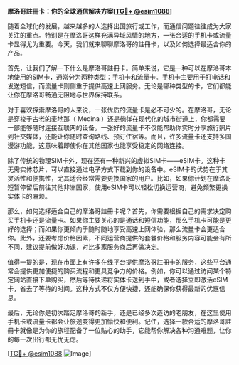 **摩洛哥註冊卡：你的全球通信解决方案[[TG💪+ @esim1088](https://t.me/s/esim1088)]**

随着全球化的发展，越来越多的人选择出国旅行或工作，而通信问题往往成为大家关注的重点。特别是在摩洛哥这样充满异域风情的地方，一张合适的手机卡或流量卡显得尤为重要。今天，我们就来聊聊摩洛哥的註冊卡，以及如何选择最适合你的产品。

首先，让我们了解一下什么是摩洛哥註冊卡。简单来说，它是一种可以在摩洛哥本地使用的SIM卡，通常分为两种类型：手机卡和流量卡。手机卡主要用于打电话和发送短信，而流量卡则侧重于提供高速上网服务。无论是哪种类型的卡，它们都能让你在摩洛哥畅通无阻地与世界保持联系。

对于喜欢探索摩洛哥的人来说，一张优质的流量卡是必不可少的。在摩洛哥，无论是穿梭于古老的麦地那（ Medina ）还是徜徉在现代化的城市街道上，你都需要一部能够随时连接互联网的设备。一张好的流量卡不仅能帮助你实时分享旅行照片到社交媒体，还能让你随时查询路线、预订住宿等。而且，许多流量卡还支持多国漫游功能，这意味着即使你在其他国家也能享受稳定的网络连接。

除了传统的物理SIM卡外，现在还有一种新兴的虚拟SIM卡——eSIM卡。这种卡无需实体芯片，可以直接通过电子方式下载到你的设备中。eSIM卡的优势在于其灵活性和便携性，尤其适合经常需要更换国家的用户。比如，如果你计划在摩洛哥短暂停留后前往其他非洲国家，使用eSIM卡可以轻松切换运营商，避免频繁更换实体卡的麻烦。

那么，如何选择适合自己的摩洛哥註冊卡呢？首先，你需要根据自己的需求决定购买手机卡还是流量卡。如果你主要关心的是通话和短信功能，那么手机卡可能是更好的选择；而如果你更倾向于随时随地享受高速上网体验，那么流量卡会更适合你。此外，还要考虑价格因素，不同运营商提供的套餐价格和服务内容可能会有所不同，建议提前做好功课，对比多家服务商后再做决定。

值得一提的是，现在市面上有许多在线平台提供摩洛哥註冊卡的服务，这些平台通常会提供更加便捷的购买流程和更具竞争力的价格。例如，你可以通过访问某个特定网站直接下单购买，然后等待快递将实体卡送到手中，或者选择立即激活eSIM卡，省去了等待的时间。这种方式不仅方便快捷，还能确保你获得最新的优惠信息。

最后，无论你是初次踏足摩洛哥的新手，还是已经多次造访的老朋友，在这里使用手机卡或流量卡都会让旅途变得更加愉快和便利。记住，选择一款合适的摩洛哥註冊卡就像是为你的旅程配备了一位贴心的助手，它能帮你解决各种沟通难题，让你的每一次出行都无忧无虑。

[[TG💪+ @esim1088](https://t.me/s/esim1088) ![Image](https://i.postimg.cc/4NQfJmqS/Snipaste-2025-05-13-00-14-12.png)]